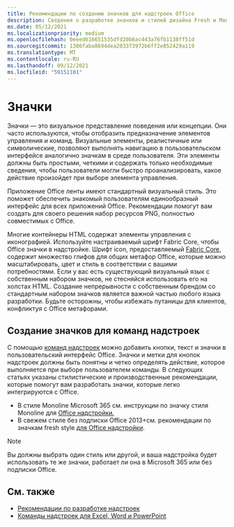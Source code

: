 ```yaml
---
title: Рекомендации по созданию значков для надстроек Office
description: Сведения о разработке значков и стилей дизайна Fresh и Monoline для команд надстройки.
ms.date: 05/12/2021
ms.localizationpriority: medium
ms.openlocfilehash: 0eeed616651535dfd20b6ac443a76fb1138ff51d
ms.sourcegitcommit: 1306faba8694dea203373972b6ff2e852429a119
ms.translationtype: MT
ms.contentlocale: ru-RU
ms.lasthandoff: 09/12/2021
ms.locfileid: "59151101"
---
```

# <a name="icons"></a>Значки

Значки — это визуальное представление поведения или концепции. Они часто используются, чтобы отобразить предназначение элементов управления и команд. Визуальные элементы, реалистичные или символические, позволяют выполнять навигацию в пользовательском интерфейсе аналогично значкам в среде пользователя. Эти элементы должны быть простыми, четкими и содержать только необходимые сведения, чтобы пользователи могли быстро проанализировать, какое действие произойдет при выборе элемента управления.

Приложение Office ленты имеют стандартный визуальный стиль. Это поможет обеспечить знакомый пользователям единообразный интерфейс для всех приложений Office. Рекомендации помогут вам создать для своего решения набор ресурсов PNG, полностью совместимых с Office.

Многие контейнеры HTML содержат элементы управления с иконографией. Используйте настраиваемый шрифт Fabric Core, чтобы Office значки в надстройке. Шрифт icon, предоставляемый [Fabric Core,](fabric-core.md) содержит множество глифов для общих метафор Office, которые можно масштабировать, цвет и стиль в соответствии с вашими потребностями. Если у вас есть существующий визуальный язык с собственным набором значков, не стесняйся использовать его на холстах HTML. Создание непрерывности с собственным брендом со стандартным набором значков является важной частью любого языка разработки. Будьте осторожны, чтобы избежать путаницы для клиентов, конфликтуя с Office метафорами.

## <a name="design-icons-for-add-in-commands"></a>Создание значков для команд надстроек

С помощью [команд надстроек](add-in-commands.md) можно добавить кнопки, текст и значки в пользовательский интерфейс Office. Значки и метки для кнопок надстроек должны быть понятны и четко определять действие, которое выполняется при выборе пользователем команды. В следующих статьях указаны стилистические и производственные рекомендации, которые помогут вам разработать значки, которые легко интегрируются с Office.

- В стиле Monoline Microsoft 365 см. инструкции по значку стиля Monoline для [Office надстройки.](add-in-icons-monoline.md)
- В свежем стиле без подписки Office 2013+см. рекомендации по значкам fresh style [для Office надстройки](add-in-icons-fresh.md).

> [!NOTE]
> Вы должны выбрать один стиль или другой, и ваша надстройка будет использовать те же значки, работает ли она в Microsoft 365 или без подписки Office.

## <a name="see-also"></a>См. также

- [Рекомендации по разработке надстроек](../concepts/add-in-development-best-practices.md)
- [Команды надстроек для Excel, Word и PowerPoint](../design/add-in-commands.md)

